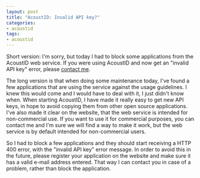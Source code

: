 ```yaml
---
layout: post
title: "AcoustID: Invalid API key?"
categories:
- acoustid
tags:
- acoustid
---
```


Short version: I'm sorry, but today I had to block some applications from the AcoustID web service. If you were using AcoustID and now get an
"invalid API key" error, please [contact me](mailto:info@acoustid.org).

The long version is that when doing some maintenance today, I've found a few applications that are using the service against the usage guidelines.
I knew this would come and I would have to deal with it, I just didn't know when. When starting AcoustID, I have made it really easy to get new
API keys, in hope to avoid copying them
from other open source applications. I've also made it clear on the website, that the web service is intended for non-commercial use. If you
want to use it for commercial purposes, you can contact me and I'm sure we will find a way to make it work, but the web service is by default
intended for non-commercial users.

So I had to block a few applications and they should start receiving a HTTP 400 error, with the "invalid API key" error message. In order to
avoid this in the future, please register your application on the website and make sure it has a valid e-mail address entered. That way I can
contact you in case of a problem, rather than block the application.

